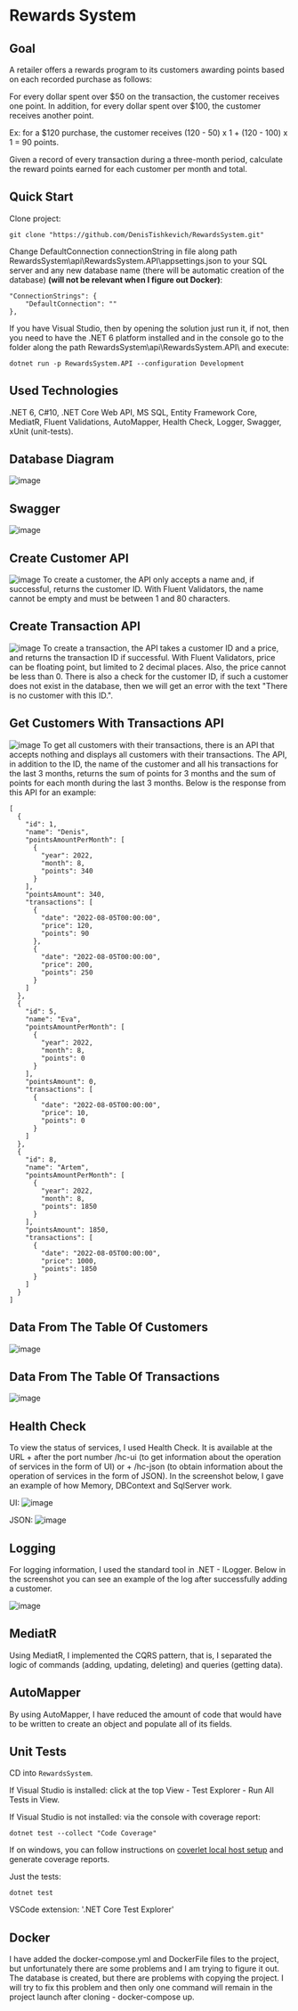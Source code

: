 # Rewards System

## Goal
A retailer offers a rewards program to its customers awarding points based on each recorded purchase as follows:

For every dollar spent over $50 on the transaction, the customer receives one point.
In addition, for every dollar spent over $100, the customer receives another point.

Ex: for a $120 purchase, the customer receives (120 - 50) x 1 + (120 - 100) x 1 = 90 points.

Given a record of every transaction during a three-month period, calculate the reward points earned for each customer per month and total.

## Quick Start
Clone project:
```console
git clone "https://github.com/DenisTishkevich/RewardsSystem.git"
```

Change DefaultConnection connectionString in file along path RewardsSystem\api\RewardsSystem.API\appsettings.json to your SQL server and any new database name (there will be automatic creation of the database) **(will not be relevant when I figure out Docker)**:
```console
"ConnectionStrings": {
    "DefaultConnection": ""
},
```

If you have Visual Studio, then by opening the solution just run it, if not, then you need to have the .NET 6 platform installed and in the console go to the folder along the path RewardsSystem\api\RewardsSystem.API\ and execute:
```console
dotnet run -p RewardsSystem.API --configuration Development
```

## Used Technologies
.NET 6, C#10, .NET Core Web API, MS SQL, Entity Framework Core, MediatR, Fluent Validations, AutoMapper, Health Check, Logger, Swagger, xUnit (unit-tests).

## Database Diagram
![image](https://user-images.githubusercontent.com/110542997/183072349-d3dbb8dd-721a-42d8-ac32-d194e983413c.png)

## Swagger
![image](https://user-images.githubusercontent.com/110542997/183075551-3e08d7e7-f0c1-47f2-bc53-5b3792e4da08.png)

## Create Customer API
![image](https://user-images.githubusercontent.com/110542997/183077915-c8b1b401-bf05-4599-8554-3df9c86591c4.png)
To create a customer, the API only accepts a name and, if successful, returns the customer ID. With Fluent Validators, the name cannot be empty and must be between 1 and 80 characters.

## Create Transaction API
![image](https://user-images.githubusercontent.com/110542997/183080387-2916e074-142e-40f7-a472-1b0cdfad86f3.png)
To create a transaction, the API takes a customer ID and a price, and returns the transaction ID if successful. With Fluent Validators, price can be floating point, but limited to 2 decimal places. Also, the price cannot be less than 0. There is also a check for the customer ID, if such a customer does not exist in the database, then we will get an error with the text "There is no customer with this ID.".

## Get Customers With Transactions API
![image](https://user-images.githubusercontent.com/110542997/183082117-d9b0a666-3920-4dce-b8ce-f7d067c1eaf9.png)
To get all customers with their transactions, there is an API that accepts nothing and displays all customers with their transactions. The API, in addition to the ID, the name of the customer and all his transactions for the last 3 months, returns the sum of points for 3 months and the sum of points for each month during the last 3 months.
Below is the response from this API for an example:
```console
[
  {
    "id": 1,
    "name": "Denis",
    "pointsAmountPerMonth": [
      {
        "year": 2022,
        "month": 8,
        "points": 340
      }
    ],
    "pointsAmount": 340,
    "transactions": [
      {
        "date": "2022-08-05T00:00:00",
        "price": 120,
        "points": 90
      },
      {
        "date": "2022-08-05T00:00:00",
        "price": 200,
        "points": 250
      }
    ]
  },
  {
    "id": 5,
    "name": "Eva",
    "pointsAmountPerMonth": [
      {
        "year": 2022,
        "month": 8,
        "points": 0
      }
    ],
    "pointsAmount": 0,
    "transactions": [
      {
        "date": "2022-08-05T00:00:00",
        "price": 10,
        "points": 0
      }
    ]
  },
  {
    "id": 8,
    "name": "Artem",
    "pointsAmountPerMonth": [
      {
        "year": 2022,
        "month": 8,
        "points": 1850
      }
    ],
    "pointsAmount": 1850,
    "transactions": [
      {
        "date": "2022-08-05T00:00:00",
        "price": 1000,
        "points": 1850
      }
    ]
  }
]
```
## Data From The Table Of Customers
![image](https://user-images.githubusercontent.com/110542997/183083483-cb00ed05-6116-4e0b-a625-930ca6982333.png)

## Data From The Table Of Transactions
![image](https://user-images.githubusercontent.com/110542997/183083607-36bee971-4880-4808-9b7a-1e110ea11ca5.png)

## Health Check
To view the status of services, I used Health Check. It is available at the URL + after the port number /hc-ui (to get information about the operation of services in the form of UI) or + /hc-json (to obtain information about the operation of services in the form of JSON). In the screenshot below, I gave an example of how Memory, DBContext and SqlServer work.

UI:
![image](https://user-images.githubusercontent.com/110542997/183087998-b7ac7a2a-829d-47ad-a5d4-5db57146f477.png)

JSON:
![image](https://user-images.githubusercontent.com/110542997/183088079-45bcb4e1-a42e-46d5-ba64-6306c4654075.png)

## Logging
For logging information, I used the standard tool in .NET - ILogger. Below in the screenshot you can see an example of the log after successfully adding a customer.

![image](https://user-images.githubusercontent.com/110542997/183085742-301aa897-55b6-476b-958f-e24d66eea9e9.png)

## MediatR
Using MediatR, I implemented the CQRS pattern, that is, I separated the logic of commands (adding, updating, deleting) and queries (getting data).

## AutoMapper
By using AutoMapper, I have reduced the amount of code that would have to be written to create an object and populate all of its fields.

## Unit Tests
CD into `RewardsSystem`.

If Visual Studio is installed: click at the top View - Test Explorer - Run All Tests in View.

If Visual Studio is not installed: via the console with coverage report:

```console
dotnet test --collect "Code Coverage"
```

If on windows, you can follow instructions on [coverlet local host setup](https://www.code4it.dev/blog/code-coverage-vs-2019-coverlet) and generate coverage reports.

Just the tests:

```console
dotnet test
```

VSCode extension:
'.NET Core Test Explorer'


## Docker
I have added the docker-compose.yml and DockerFile files to the project, but unfortunately there are some problems and I am trying to figure it out. The database is created, but there are problems with copying the project. I will try to fix this problem and then only one command will remain in the project launch after cloning - docker-compose up.
